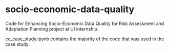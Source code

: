 # socio-economic-data-quality
Code for Enhancing Socio-Economic Data Quality for Risk Assessment and Adaptation Planning project at UI internship.

cc_case_study.ipynb contains the majority of the code that was used in the case study.
